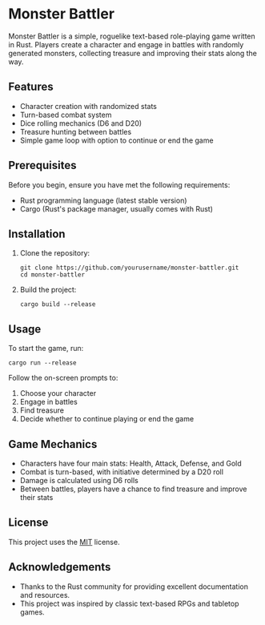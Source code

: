 # Monster Battler

Monster Battler is a simple, roguelike text-based role-playing game written in Rust. Players create a character and engage in battles with randomly generated monsters, collecting treasure and improving their stats along the way.

## Features

- Character creation with randomized stats
- Turn-based combat system
- Dice rolling mechanics (D6 and D20)
- Treasure hunting between battles
- Simple game loop with option to continue or end the game

## Prerequisites

Before you begin, ensure you have met the following requirements:

- Rust programming language (latest stable version)
- Cargo (Rust's package manager, usually comes with Rust)

## Installation

1. Clone the repository:

   ```
   git clone https://github.com/yourusername/monster-battler.git
   cd monster-battler
   ```

2. Build the project:
   ```
   cargo build --release
   ```

## Usage

To start the game, run:

```
cargo run --release
```

Follow the on-screen prompts to:

1. Choose your character
2. Engage in battles
3. Find treasure
4. Decide whether to continue playing or end the game

## Game Mechanics

- Characters have four main stats: Health, Attack, Defense, and Gold
- Combat is turn-based, with initiative determined by a D20 roll
- Damage is calculated using D6 rolls
- Between battles, players have a chance to find treasure and improve their stats

## License

This project uses the [MIT](https://choosealicense.com/licenses/mit/) license.

## Acknowledgements

- Thanks to the Rust community for providing excellent documentation and resources.
- This project was inspired by classic text-based RPGs and tabletop games.
